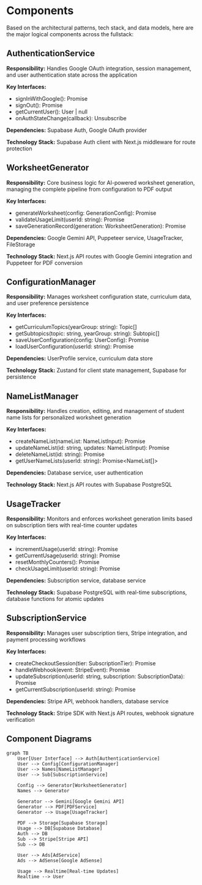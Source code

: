 # Components

Based on the architectural patterns, tech stack, and data models, here are the major logical components across the fullstack:

## AuthenticationService

**Responsibility:** Handles Google OAuth integration, session management, and user authentication state across the application

**Key Interfaces:**
- signInWithGoogle(): Promise<User>
- signOut(): Promise<void>
- getCurrentUser(): User | null
- onAuthStateChange(callback): Unsubscribe

**Dependencies:** Supabase Auth, Google OAuth provider

**Technology Stack:** Supabase Auth client with Next.js middleware for route protection

## WorksheetGenerator

**Responsibility:** Core business logic for AI-powered worksheet generation, managing the complete pipeline from configuration to PDF output

**Key Interfaces:**
- generateWorksheet(config: GenerationConfig): Promise<WorksheetResult>
- validateUsageLimit(userId: string): Promise<boolean>
- saveGenerationRecord(generation: WorksheetGeneration): Promise<void>

**Dependencies:** Google Gemini API, Puppeteer service, UsageTracker, FileStorage

**Technology Stack:** Next.js API routes with Google Gemini integration and Puppeteer for PDF conversion

## ConfigurationManager

**Responsibility:** Manages worksheet configuration state, curriculum data, and user preference persistence

**Key Interfaces:**
- getCurriculumTopics(yearGroup: string): Topic[]
- getSubtopics(topic: string, yearGroup: string): Subtopic[]
- saveUserConfiguration(config: UserConfig): Promise<void>
- loadUserConfiguration(userId: string): Promise<UserConfig>

**Dependencies:** UserProfile service, curriculum data store

**Technology Stack:** Zustand for client state management, Supabase for persistence

## NameListManager

**Responsibility:** Handles creation, editing, and management of student name lists for personalized worksheet generation

**Key Interfaces:**
- createNameList(nameList: NameListInput): Promise<NameList>
- updateNameList(id: string, updates: NameListInput): Promise<void>
- deleteNameList(id: string): Promise<void>
- getUserNameLists(userId: string): Promise<NameList[]>

**Dependencies:** Database service, user authentication

**Technology Stack:** Next.js API routes with Supabase PostgreSQL

## UsageTracker

**Responsibility:** Monitors and enforces worksheet generation limits based on subscription tiers with real-time counter updates

**Key Interfaces:**
- incrementUsage(userId: string): Promise<UsageResult>
- getCurrentUsage(userId: string): Promise<UsageStats>
- resetMonthlyCounters(): Promise<void>
- checkUsageLimit(userId: string): Promise<boolean>

**Dependencies:** Subscription service, database service

**Technology Stack:** Supabase PostgreSQL with real-time subscriptions, database functions for atomic updates

## SubscriptionService

**Responsibility:** Manages user subscription tiers, Stripe integration, and payment processing workflows

**Key Interfaces:**
- createCheckoutSession(tier: SubscriptionTier): Promise<CheckoutSession>
- handleWebhook(event: StripeEvent): Promise<void>
- updateSubscription(userId: string, subscription: SubscriptionData): Promise<void>
- getCurrentSubscription(userId: string): Promise<Subscription>

**Dependencies:** Stripe API, webhook handlers, database service

**Technology Stack:** Stripe SDK with Next.js API routes, webhook signature verification

## Component Diagrams

```mermaid
graph TB
    User[User Interface] --> Auth[AuthenticationService]
    User --> Config[ConfigurationManager]
    User --> Names[NameListManager]
    User --> Sub[SubscriptionService]
    
    Config --> Generator[WorksheetGenerator]
    Names --> Generator
    
    Generator --> Gemini[Google Gemini API]
    Generator --> PDF[PDFService]
    Generator --> Usage[UsageTracker]
    
    PDF --> Storage[Supabase Storage]
    Usage --> DB[Supabase Database]
    Auth --> DB
    Sub --> Stripe[Stripe API]
    Sub --> DB
    
    User --> Ads[AdService]
    Ads --> AdSense[Google AdSense]
    
    Usage --> Realtime[Real-time Updates]
    Realtime --> User
```